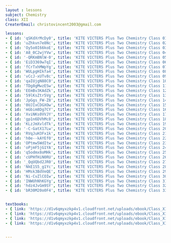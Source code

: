 ```yaml
--- 
layout : lessons 
subject: Chemistry
class: XII
CreaterEmail: christovincent2003@gmail.com

lessons:
- { id: 'qSKdXrMcDy0', title: 'KITE VICTERS Plus Two Chemistry Class 01(First Bell-ഫസ്റ്റ് ബെല്‍)' }
- { id: 'uZhkvn7e8Nc', title: 'KITE VICTERS Plus Two Chemistry Class 02(First Bell-ഫസ്റ്റ് ബെല്‍)' }
- { id: 'Oy5o0I66koE', title: 'KITE VICTERS Plus Two Chemistry Class 03(First Bell-ഫസ്റ്റ് ബെല്‍)' }
- { id: 'A8_0C2wjYVw', title: 'KITE VICTERS Plus Two Chemistry Class 04(First Bell-ഫസ്റ്റ് ബെല്‍)' }
- { id: '-QRKmBNlW-0', title: 'KITE VICTERS Plus Two Chemistry Class 05(First Bell-ഫസ്റ്റ് ബെല്‍)' }
- { id: 'EiD3369w7qI', title: 'KITE VICTERS Plus Two Chemistry Class 06(First Bell-ഫസ്റ്റ് ബെല്‍)' }
- { id: 'fCrTxhMWpYg', title: 'KITE VICTERS Plus Two Chemistry Class 07(First Bell-ഫസ്റ്റ് ബെല്‍)' }
- { id: 'WULpgHIkfa4', title: 'KITE VICTERS Plus Two Chemistry Class 08(First Bell-ഫസ്റ്റ് ബെല്‍)' }
- { id: 'vCcJ-xUTv8c', title: 'KITE VICTERS Plus Two Chemistry Class 09(First Bell-ഫസ്റ്റ് ബെല്‍)' }
- { id: 'qaIUjgN88C0', title: 'KITE VICTERS Plus Two Chemistry Class 10(First Bell-ഫസ്റ്റ് ബെല്‍)' }
- { id: 'TDg8gMwzESw', title: 'KITE VICTERS Plus Two Chemistry Class 11(First Bell-ഫസ്റ്റ് ബെല്‍)' }
- { id: 'EEmBv3KAdZk', title: 'KITE VICTERS Plus Two Chemistry Class 12(First Bell-ഫസ്റ്റ് ബെല്‍)' }
- { id: '59lKsZtr5Vg', title: 'KITE VICTERS Plus Two Chemistry Class 13(First Bell-ഫസ്റ്റ് ബെല്‍)' }
- { id: 'JpGgs_FW-Z8', title: 'KITE VICTERS Plus Two Chemistry Class 14(First Bell-ഫസ്റ്റ് ബെല്‍)' }
- { id: '0UJIxCDGXOw', title: 'KITE VICTERS Plus Two Chemistry Class 15(First Bell-ഫസ്റ്റ് ബെല്‍)' }
- { id: 'mGbim8Dg7CY', title: 'KITE VICTERS Plus Two Chemistry Class 16(First Bell-ഫസ്റ്റ് ബെല്‍)' }
- { id: 'XviNKs0VVJY', title: 'KITE VICTERS Plus Two Chemistry Class 17(First Bell-ഫസ്റ്റ് ബെല്‍)' }
- { id: 'gp1n6DVhMc8', title: 'KITE VICTERS Plus Two Chemistry Class 18(First Bell-ഫസ്റ്റ് ബെല്‍)' }
- { id: 'KLzJmXvldTk', title: 'KITE VICTERS Plus Two Chemistry Class 19(First Bell-ഫസ്റ്റ് ബെല്‍)' }
- { id: '-C-GatX17Lw', title: 'KITE VICTERS Plus Two Chemistry Class 20(First Bell-ഫസ്റ്റ് ബെല്‍)' }
- { id: 'RVqJuH3Fx1k', title: 'KITE VICTERS Plus Two Chemistry Class 21(First Bell-ഫസ്റ്റ് ബെല്‍)' }
- { id: 'h0e--kAYEf0', title: 'KITE VICTERS Plus Two Chemistry Class 22(First Bell-ഫസ്റ്റ് ബെല്‍)' }
- { id: 'OPtmw5WdItw', title: 'KITE VICTERS Plus Two Chemistry Class 23(First Bell-ഫസ്റ്റ് ബെല്‍)' }
- { id: 'oPjmF5jG1YA', title: 'KITE VICTERS Plus Two Chemistry Class 24(First Bell-ഫസ്റ്റ് ബെല്‍)' }
- { id: 'q5odmx8oMHk', title: 'KITE VICTERS Plus Two Chemistry Class 25(First Bell-ഫസ്റ്റ് ബെല്‍)' }
- { id: 'cUPHfHiN0RU', title: 'KITE VICTERS Plus Two Chemistry Class 26(First Bell-ഫസ്റ്റ് ബെല്‍)' }
- { id: '_QqUQbd2JR0', title: 'KITE VICTERS Plus Two Chemistry Class 27(First Bell-ഫസ്റ്റ് ബെല്‍)' }
- { id: 'NkE1S5_g1Yc', title: 'KITE VICTERS Plus Two Chemistry Class 28(First Bell-ഫസ്റ്റ് ബെല്‍)' }
- { id: 'HMsk3BdVeQE', title: 'KITE VICTERS Plus Two Chemistry Class 29(First Bell-ഫസ്റ്റ് ബെല്‍)' }
- { id: 'Ni-CvZlCOIw', title: 'KITE VICTERS Plus Two Chemistry Class 30(First Bell-ഫസ്റ്റ് ബെല്‍)' }
- { id: 'INWUhNhKGYg', title: 'KITE VICTERS Plus Two Chemistry Class 31(First Bell-ഫസ്റ്റ് ബെല്‍)' }
- { id: 'hdz4JvGm9SY', title: 'KITE VICTERS Plus Two Chemistry Class 32(First Bell-ഫസ്റ്റ് ബെല്‍)' }
- { id: 'bR30M20o0F4', title: 'KITE VICTERS Plus Two Chemistry Class 33(First Bell-ഫസ്റ്റ് ബെല്‍)' }


textbooks:
- { link: 'https://d1v6qmyxzkp4v1.cloudfront.net/uploads/ebook/Class_XII/Chemistry/Chemistry_1.pdf', title: 'Chemistry Part -1' , medium: 'English' }
- { link: 'https://d1v6qmyxzkp4v1.cloudfront.net/uploads/ebook/Class_XII/Chemistry/Chemistry_2.pdf', title: 'Chemistry Part -2' , medium: 'English' }
- { link: 'https://d1v6qmyxzkp4v1.cloudfront.net/uploads/ebook/Class_XII/MAL_MED/Chemistry%20Part_I.pdf', title: 'Chemistry Part -1' , medium: 'Malayalam' }
- { link: 'https://d1v6qmyxzkp4v1.cloudfront.net/uploads/ebook/Class_XII/MAL_MED/Chemistry%20Part_II.pdf', title: 'Chemistry Part -2' , medium: 'Malayalam' }


--- 
```

